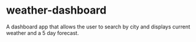 # weather-dashboard
A dashboard app that allows the user to search by city and displays current weather and a 5 day forecast.
